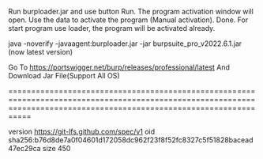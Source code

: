 Run burploader.jar and use button Run. The program activation window will open. Use the data to activate the program (Manual activation). Done. For start program use loader, the program will be activated already.

java -noverify -javaagent:burploader.jar -jar burpsuite_pro_v2022.6.1.jar (now latest version)

Go To https://portswigger.net/burp/releases/professional/latest
And Download Jar File(Support All OS)
 
=======================================================================================================================================================================
 
version https://git-lfs.github.com/spec/v1
oid sha256:b76d8de7a0f04601d172058dc962f23f8f52fc8327c5f51828bacead47ec29ca
size 450
